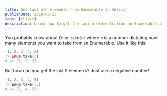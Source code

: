 ```yaml
---
title: Get last nth elements from Enumerable in #Elixir
publishDate: 2018-06-23
tags: [elixir]
description: Learn how to get the last n elements from an Enumerable in Elixir using Enum.take with negative numbers.
---
```


You probably know about `Enum.take(n)` where `n` is a number dictating how many elements you want to take from an Enumerable. Use it like this:

```elixir
[1, 2, 3, 4, 5]
|> Enum.take(3)
# => [1, 2, 3]
```

But how can you get the last 3 elements? Just use a negative number!

```elixir
[1, 2, 3, 4, 5]
|> Enum.take(-3)
# => [3, 4, 5]
```